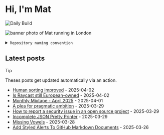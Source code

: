 # Hi, I'm Mat

![Daily Build](https://github.com/mat-0/mat-0/workflows/Daily%20Build/badge.svg)

![banner photo of Mat running in London](https://raw.githubusercontent.com/mat-0/mat-0/master/images/gh-header-image-cropped.jpg)

<details><summary><code>Repository naming convention</code></summary>
  
Repositories, where possible, are lowercase with underscores and follow the naming conventions below. 

  
- For demonstrations or proof of concepts, use the format `demo_name`.
- Boilerplate or templates are named in the format `template_name`.
  - where appropriate these are also published through GitHub pages and will be available at `username.github.io/repo_name`.
- WordPress-related content (mostly plugins) are prefixed with `wp_`.
- Twitter bots are prefixed with `bot_`.
- Standard repositories are named as they are, sometimes this might be a domain name e.g. `thechels.uk`.
</details>

## Latest posts

> [!TIP]
> Theses posts get updated automatically via an action.

<!-- blog starts -->
- [Human sorting improved](https://thechels.uk/human-sorting-improved) - 2025-04-02
- [Is Raycast still European-owned](https://thechels.uk/is-raycast-still-european-owned) - 2025-04-02
- [Monthly Mixtape - April 2025](https://thechels.uk/mixtape-music-04-2025) - 2025-04-01
- [A plea for pragmatic ambition](https://thechels.uk/a-plea-for-pragmatic-ambition) - 2025-03-29
- [How to report a security issue in an open source project](https://thechels.uk/how-to-report-a-security-issue-in-an-open-source-project) - 2025-03-29
- [Incomplete JSON Pretty Printer](https://thechels.uk/incomplete-json-pretty-printer) - 2025-03-29
- [Missing Vowels](https://thechels.uk/missing-vowels) - 2025-03-28
- [Add Styled Alerts To GitHub Markdown Documents](https://thechels.uk/add-styled-alerts-to-github-markdown-documents) - 2025-03-26
<!-- blog ends -->

